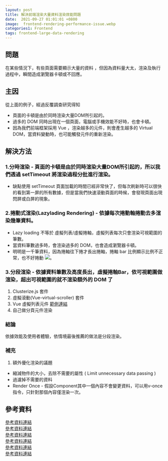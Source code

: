 ```yaml
---
layout: post
title: 解決前端渲染大量資料渲染效能問題
date:  2021-09-27 01:01:01 +0800
image:  frontend-rendering-performance-issue.webp
categories1: Frontend
tags: frontend-large-data-rendering 
---
```

## 問題
在某些情況下，有些頁面需要顯示大量的資料 ，但因為資料量大太，渲染及執行過程中，瞬間造成瀏覽器卡頓或不回應。

## 主因
從上面的例子，經過反覆調查研究得知
* 頁面的卡頓是由於同時渲染大量DOM所引起的。
* 過多的 DOM 同時出現在一個頁面，電腦或手機效能不好時，也會卡頓。
* 因為我們前端框架採用 Vue ，渲染越多的元件，則會產生越多的 Virtual DOM，當資料變動時，也可能觸發元件的重新渲染。

## 解決方法 
### 1.分時渲染 - 頁面的卡頓是由於同時渲染大量DOM所引起的，所以我們透過 setTimeout 將渲染過程分批進行渲染。
* 缺點使用 setTimeout 頁面加載的時間已經非常快了，但每次刷新時可以很快的看到第一屏的所有數據，但是當我們快速滾動頁面的時候，會發現頁面出現閃屏或白屏的現象。

### 2.捲動式渲染(Lazylading Rendering) - 依據每次捲動軸捲動去多渲染幾筆資料。
* Lazy loading 不等於 虛擬列表/虛擬捲軸，虛擬列表每次只會渲染可視範圍的筆數。
* 當資料筆數過多時，會渲染過多的 DOM，也會造成瀏覽器卡頓。
* 明明是一千筆資料，因為捲軸往下捲才長出捲軸，捲軸 bar 比例顯示比例不正常，也不好捲動
![](https://i.imgur.com/dostJfa.png)。

### 3.分段渲染 - 依據資料筆數及高度長出，虛擬捲軸Bar，依可視範圍做渲染，超出可視範圍的就不渲染額外的 DOM 了
1. Clusterize.js 套件
2. 虛擬滾動(Vue-virtual-scroller) 套件
3. Vue 虛擬列表元件 [範例連結](https://codesandbox.io/s/virtuallist-1-rp8pi?file=/src/main.js)
4. 自己做分頁元件渲染

### 結論
依據效能及使用者體驗，依情境最後推薦的做法是分段渲染。

### 補充
1. 額外優化渲染的議題
* 縮減物件的大小，去除不需要的屬性 ( Limit unnecessary data passing )
* 過濾掉不需要的資料
* Render Once - 假設Component其中一個內容不會變更資料，可以用v-once指令，只針對那個內容僅渲染一次。

## 參考資料
[參考資料連結](https://juejin.cn/post/6844903938894872589)  
[參考資料連結](https://tangbc.github.io/vue-virtual-scroll-list/#/keep-state)  
[參考資料連結](https://ithelp.ithome.com.tw/articles/10249161)  
[參考資料連結](https://blog.logrocket.com/rendering-large-datasets-vue-js/?fbclid=IwAR2D0Q7_2T9ZdMlL2mAIWO8pDAgtblNMvY_9AUbil6zKN_Qg0IiCziq9j9s)  
[參考資料連結](https://www.cnblogs.com/lhl66/p/13666125.html)  
[參考資料連結](https://medium.com/better-programming/6-ways-to-speed-up-your-vue-js-application-2673a6f1cde4)  